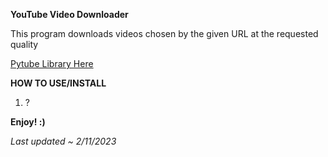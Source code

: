 **YouTube Video Downloader**

This program downloads videos chosen by the given URL at the requested quality

[Pytube Library Here](https://pytube.io/en/latest/)

**HOW TO USE/INSTALL**
1. ?

**Enjoy! :)**

*Last updated ~ 2/11/2023*